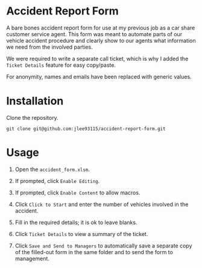 # Accident Report Form

A bare bones accident report form for use at my previous job as a car share customer service agent. This form was meant to automate parts of our vehicle accident procedure and clearly show to our agents what information we need from the involved parties.

We were required to write a separate call ticket, which is why I added the `Ticket Details` feature for easy copy/paste.

For anonymity, names and emails have been replaced with generic values.

# Installation

Clone the repository.
```shell
git clone git@github.com:jlee93115/accident-report-form.git
```

# Usage

1. Open the `accident_form.xlsm`.

2. If prompted, click `Enable Editing`.

3. If prompted, click `Enable Content` to allow macros.

4. Click `Click to Start` and enter the number of vehicles involved in the accident.

5. Fill in the required details; it is ok to leave blanks.

6. Click `Ticket Details` to view a summary of the ticket.

7. Click `Save and Send to Managers` to automatically save a separate copy of the filled-out form in the same folder and to send the form to management.
